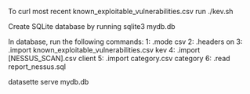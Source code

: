 To curl most recent known_exploitable_vulnerabilities.csv run ./kev.sh

Create SQLite database by running sqlite3 mydb.db

In database, run the following commands:
  1: .mode csv
  2: .headers on
  3: .import known_exploitable_vulnerabilities.csv kev
  4: .import [NESSUS_SCAN].csv client
  5: .import category.csv category
  6: .read report_nessus.sql

datasette serve mydb.db
